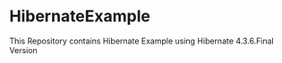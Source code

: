 HibernateExample
================

This Repository contains Hibernate Example using Hibernate 4.3.6.Final Version

